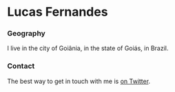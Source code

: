 # Lucas Fernandes

### Geography

I live in the city of Goiânia, in the state of Goiás, in Brazil.

### Contact

The best way to get in touch with me is [on Twitter](https://twitter.com/highlander).
